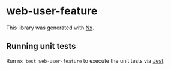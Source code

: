 # web-user-feature

This library was generated with [Nx](https://nx.dev).

## Running unit tests

Run `nx test web-user-feature` to execute the unit tests via [Jest](https://jestjs.io).
